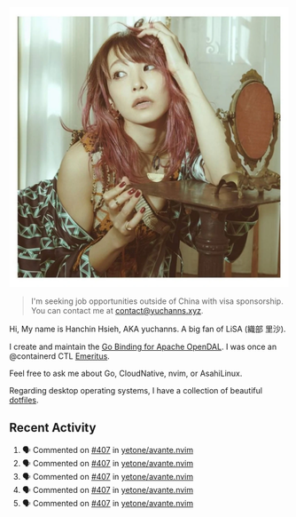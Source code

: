 <p align="center">
  <img src="./assets/LiSA2.webp" width=550 />
</p>

> I'm seeking job opportunities outside of China with visa sponsorship. You can contact me at contact@yuchanns.xyz.

Hi, My name is Hanchin Hsieh, AKA yuchanns. A big fan of LiSA (織部 里沙).

I create and maintain the [Go Binding for Apache OpenDAL](https://github.com/apache/opendal/tree/main/bindings/go). I was once an @containerd CTL [Emeritus](https://github.com/containerd/nerdctl/pull/3067).

Feel free to ask me about Go, CloudNative, nvim, or AsahiLinux.

Regarding desktop operating systems, I have a collection of beautiful [dotfiles](https://github.com/yuchanns/dotfiles).

## Recent Activity

<!--START_SECTION:activity-->
1. 🗣 Commented on [#407](https://github.com/yetone/avante.nvim/pull/407#issuecomment-2322822854) in [yetone/avante.nvim](https://github.com/yetone/avante.nvim)
2. 🗣 Commented on [#407](https://github.com/yetone/avante.nvim/pull/407#issuecomment-2322818246) in [yetone/avante.nvim](https://github.com/yetone/avante.nvim)
3. 🗣 Commented on [#407](https://github.com/yetone/avante.nvim/pull/407#issuecomment-2322798708) in [yetone/avante.nvim](https://github.com/yetone/avante.nvim)
4. 🗣 Commented on [#407](https://github.com/yetone/avante.nvim/pull/407#issuecomment-2322744311) in [yetone/avante.nvim](https://github.com/yetone/avante.nvim)
5. 🗣 Commented on [#407](https://github.com/yetone/avante.nvim/pull/407#issuecomment-2322727928) in [yetone/avante.nvim](https://github.com/yetone/avante.nvim)
<!--END_SECTION:activity-->

